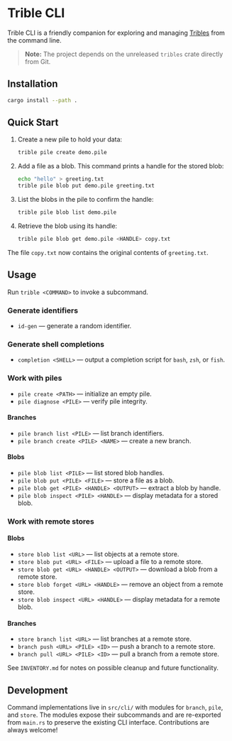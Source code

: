 # Trible CLI

Trible CLI is a friendly companion for exploring and managing
[Tribles](https://github.com/triblespace/tribles-rust) from the command line.

> **Note:** The project depends on the unreleased `tribles` crate directly
> from Git.

## Installation

```bash
cargo install --path .
```

## Quick Start

1. Create a new pile to hold your data:

   ```bash
   trible pile create demo.pile
   ```

2. Add a file as a blob. This command prints a handle for the stored blob:

   ```bash
   echo "hello" > greeting.txt
   trible pile blob put demo.pile greeting.txt
   ```

3. List the blobs in the pile to confirm the handle:

   ```bash
   trible pile blob list demo.pile
   ```

4. Retrieve the blob using its handle:

   ```bash
   trible pile blob get demo.pile <HANDLE> copy.txt
   ```

The file `copy.txt` now contains the original contents of `greeting.txt`.

## Usage

Run `trible <COMMAND>` to invoke a subcommand.

### Generate identifiers

- `id-gen` — generate a random identifier.

### Generate shell completions

- `completion <SHELL>` — output a completion script for `bash`, `zsh`, or `fish`.

### Work with piles

- `pile create <PATH>` — initialize an empty pile.
- `pile diagnose <PILE>` — verify pile integrity.

#### Branches

- `pile branch list <PILE>` — list branch identifiers.
- `pile branch create <PILE> <NAME>` — create a new branch.

#### Blobs

- `pile blob list <PILE>` — list stored blob handles.
- `pile blob put <PILE> <FILE>` — store a file as a blob.
- `pile blob get <PILE> <HANDLE> <OUTPUT>` — extract a blob by handle.
- `pile blob inspect <PILE> <HANDLE>` — display metadata for a stored blob.

### Work with remote stores

#### Blobs

- `store blob list <URL>` — list objects at a remote store.
- `store blob put <URL> <FILE>` — upload a file to a remote store.
- `store blob get <URL> <HANDLE> <OUTPUT>` — download a blob from a remote store.
- `store blob forget <URL> <HANDLE>` — remove an object from a remote store.
- `store blob inspect <URL> <HANDLE>` — display metadata for a remote blob.

#### Branches

- `store branch list <URL>` — list branches at a remote store.
- `branch push <URL> <PILE> <ID>` — push a branch to a remote store.
- `branch pull <URL> <PILE> <ID>` — pull a branch from a remote store.

See `INVENTORY.md` for notes on possible cleanup and future functionality.

## Development

Command implementations live in `src/cli/` with modules for `branch`, `pile`,
and `store`. The modules expose their subcommands and are re-exported from
`main.rs` to preserve the existing CLI interface. Contributions are always
welcome!
